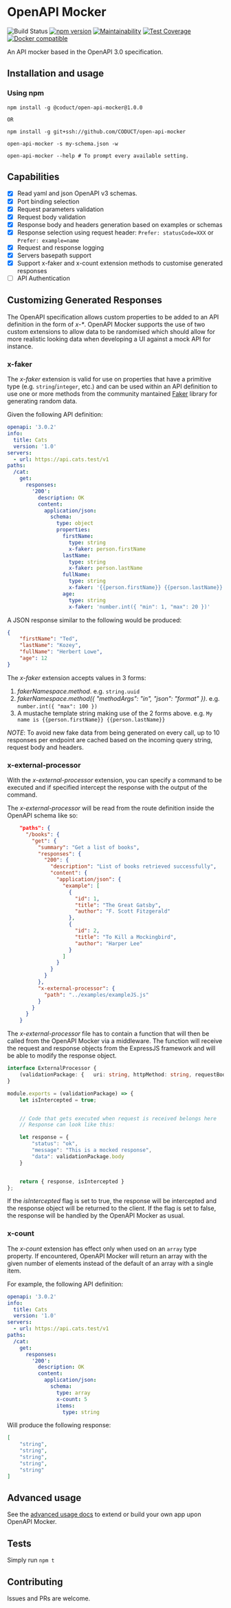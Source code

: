 # OpenAPI Mocker

![Build Status](https://github.com/jormaechea/open-api-mocker/workflows/build/badge.svg)
[![npm version](https://badge.fury.io/js/open-api-mocker.svg)](https://www.npmjs.com/package/open-api-mocker)
[![Maintainability](https://api.codeclimate.com/v1/badges/79f6eca7ea3f8fe554c2/maintainability)](https://codeclimate.com/github/jormaechea/open-api-mocker/maintainability)
[![Test Coverage](https://api.codeclimate.com/v1/badges/79f6eca7ea3f8fe554c2/test_coverage)](https://codeclimate.com/github/jormaechea/open-api-mocker/test_coverage)
[![Docker compatible](https://img.shields.io/badge/docker-compatible-green)](https://hub.docker.com/repository/docker/jormaechea/open-api-mocker)

An API mocker based in the OpenAPI 3.0 specification.

## Installation and usage

### Using npm

```
npm install -g @coduct/open-api-mocker@1.0.0

OR

npm install -g git+ssh://github.com/CODUCT/open-api-mocker

open-api-mocker -s my-schema.json -w

open-api-mocker --help # To prompt every available setting.
```

## Capabilities

- [x] Read yaml and json OpenAPI v3 schemas.
- [x] Port binding selection
- [x] Request parameters validation
- [x] Request body validation
- [x] Response body and headers generation based on examples or schemas
- [x] Response selection using request header: `Prefer: statusCode=XXX` or `Prefer: example=name`
- [x] Request and response logging
- [x] Servers basepath support
- [x] Support x-faker and x-count extension methods to customise generated responses
- [ ] API Authentication

## Customizing Generated Responses
The OpenAPI specification allows custom properties to be added to an API definition in the form of _x-*_.
OpenAPI Mocker supports the use of two custom extensions to allow data to be randomised which should allow for more
realistic looking data when developing a UI against a mock API for instance.

### x-faker
The _x-faker_ extension is valid for use on properties that have a primitive type (e.g. `string`/`integer`, etc.)
and can be used within an API definition to use one or more methods from the community mantained
[Faker](https://fakerjs.dev/) library for generating random data.

Given the following API definition:
```yaml
openapi: '3.0.2'
info:
  title: Cats
  version: '1.0'
servers:
  - url: https://api.cats.test/v1
paths:
  /cat:
    get:
      responses:
        '200':
          description: OK
          content:
            application/json:
              schema:
                type: object
                properties:
                  firstName:
                    type: string
                    x-faker: person.firstName
                  lastName:
                    type: string
                    x-faker: person.lastName
                  fullName:
                    type: string
                    x-faker: '{{person.firstName}} {{person.lastName}}'
                  age:
                    type: string
                    x-faker: 'number.int({ "min": 1, "max": 20 })'

```

A JSON response similar to the following would be produced:
```JSON
{
    "firstName": "Ted",
    "lastName": "Kozey",
    "fullName": "Herbert Lowe",
    "age": 12
}
```

The _x-faker_ extension accepts values in 3 forms:
1. _fakerNamespace.method_. e.g. `string.uuid`
2. _fakerNamespace.method({ "methodArgs": "in", "json": "format" })_. e.g. `number.int({ "max": 100 })`
3. A mustache template string making use of the 2 forms above. e.g. `My name is {{person.firstName}} {{person.lastName}}`

*NOTE*: To avoid new fake data from being generated on every call, up to 10 responses per endpoint are cached
based on the incoming query string, request body and headers.

### x-external-processor

With the _x-external-processor_ extension, you can specify a command to be executed and if specified intercept the response with the output of the command.

The _x-external-processor_ will be read from the route definition inside the OpenAPI schema like so:

```json
    "paths": {
      "/books": {
        "get": {
          "summary": "Get a list of books",
          "responses": {
            "200": {
              "description": "List of books retrieved successfully",
              "content": {
                "application/json": {
                  "example": [
                    {
                      "id": 1,
                      "title": "The Great Gatsby",
                      "author": "F. Scott Fitzgerald"
                    },
                    {
                      "id": 2,
                      "title": "To Kill a Mockingbird",
                      "author": "Harper Lee"
                    }
                  ]
                }
              }
            }
          },
          "x-external-processor": {
            "path": "../examples/exampleJS.js"
          }
        }
      }
    }
```

The _x-external-processor_ file has to contain a function that will then be called from the OpenAPI Mocker via a middleware. The function will receive the request and response objects from the ExpressJS framework and will be able to modify the response object.

```typescript
interface ExternalProcessor {
    (validationPackage: {	uri: string, httpMethod: string, requestBody: any}): { response: any, isIntercepted: boolean }
}
```

```javascript
module.exports = (validationPackage) => {
    let isIntercepted = true;


    // Code that gets executed when request is received belongs here
    // Response can look like this:

    let response = {
        "status": "ok",
        "message": "This is a mocked response",
        "data": validationPackage.body
    }


    return { response, isIntercepted }
};
```

If the _isIntercepted_ flag is set to true, the response will be intercepted and the response object will be returned to the client. If the flag is set to false, the response will be handled by the OpenAPI Mocker as usual.

### x-count
The _x-count_ extension has effect only when used on an `array` type property.
If encountered, OpenAPI Mocker will return an array with the given number of elements instead of the default of an
array with a single item.

For example, the following API definition:
```yaml
openapi: '3.0.2'
info:
  title: Cats
  version: '1.0'
servers:
  - url: https://api.cats.test/v1
paths:
  /cat:
    get:
      responses:
        '200':
          description: OK
          content:
            application/json:
              schema:
                type: array
                x-count: 5
                items:
                  type: string
```

Will produce the following response:
```JSON
[
    "string",
    "string",
    "string",
    "string",
    "string"
]
```

## Advanced usage

See the [advanced usage docs](docs/README.md) to extend or build your own app upon OpenAPI Mocker.

## Tests

Simply run `npm t`

## Contributing

Issues and PRs are welcome.
